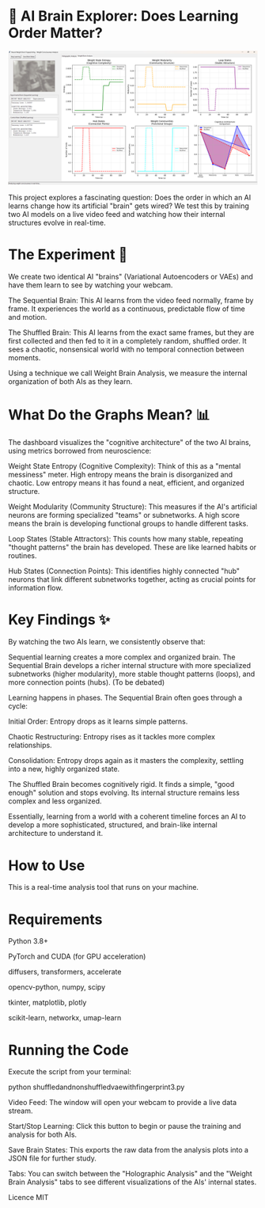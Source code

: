 # 🧠 AI Brain Explorer: Does Learning Order Matter?

![WeightBrain](weightbrain.png)

This project explores a fascinating question: Does the order in which an AI learns change how its artificial "brain"
gets wired? We test this by training two AI models on a live video feed and watching how their internal structures
evolve in real-time.

# The Experiment 🧪

We create two identical AI "brains" (Variational Autoencoders or VAEs) and have them learn to see by watching your webcam.

The Sequential Brain: This AI learns from the video feed normally, frame by frame. It experiences the world as a continuous,
predictable flow of time and motion.

The Shuffled Brain: This AI learns from the exact same frames, but they are first collected and then fed to it in a completely random, 
shuffled order. It sees a chaotic, nonsensical world with no temporal connection between moments.

Using a technique we call Weight Brain Analysis, we measure the internal organization of both AIs as they learn.

# What Do the Graphs Mean? 📊

The dashboard visualizes the "cognitive architecture" of the two AI brains, using metrics borrowed from neuroscience:

Weight State Entropy (Cognitive Complexity): Think of this as a "mental messiness" meter. High entropy means the brain is
disorganized and chaotic. Low entropy means it has found a neat, efficient, and organized structure.

Weight Modularity (Community Structure): This measures if the AI's artificial neurons are forming specialized "teams" or
subnetworks. A high score means the brain is developing functional groups to handle different tasks.

Loop States (Stable Attractors): This counts how many stable, repeating "thought patterns" the brain has developed.
These are like learned habits or routines.

Hub States (Connection Points): This identifies highly connected "hub" neurons that link different subnetworks together,
acting as crucial points for information flow.

# Key Findings ✨

By watching the two AIs learn, we consistently observe that:

Sequential learning creates a more complex and organized brain. The Sequential Brain develops a richer internal
structure with more specialized subnetworks (higher modularity), more stable thought patterns (loops), and more
connection points (hubs). (To be debated)

Learning happens in phases. The Sequential Brain often goes through a cycle:

Initial Order: Entropy drops as it learns simple patterns.

Chaotic Restructuring: Entropy rises as it tackles more complex relationships.

Consolidation: Entropy drops again as it masters the complexity, settling into a new, highly organized state.

The Shuffled Brain becomes cognitively rigid. It finds a simple, "good enough" solution and stops evolving.
Its internal structure remains less complex and less organized.

Essentially, learning from a world with a coherent timeline forces an AI to develop a more sophisticated,
structured, and brain-like internal architecture to understand it.

# How to Use

This is a real-time analysis tool that runs on your machine.

# Requirements
Python 3.8+

PyTorch and CUDA (for GPU acceleration)

diffusers, transformers, accelerate

opencv-python, numpy, scipy

tkinter, matplotlib, plotly

scikit-learn, networkx, umap-learn

# Running the Code

Execute the script from your terminal:

python shuffledandnonshuffledvaewithfingerprint3.py

Video Feed: The window will open your webcam to provide a live data stream.

Start/Stop Learning: Click this button to begin or pause the training and analysis for both AIs.

Save Brain States: This exports the raw data from the analysis plots into a JSON file for further study.

Tabs: You can switch between the "Holographic Analysis" and the "Weight Brain Analysis" tabs to see different visualizations of the AIs' internal states.

Licence MIT
